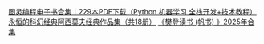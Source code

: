 [图灵编程电子书合集｜229本PDF下载（Python 机器学习 全栈开发+技术教程）](https://pan.quark.cn/s/e9bfa548c04f)
[永恒的科幻经典阿西莫夫经典作品集（共18册）](https://pan.quark.cn/s/6a716ea21db9)
[《樊登读书 (帆书) 》2025年合集](https://pan.quark.cn/s/3be6fe6946b2)
